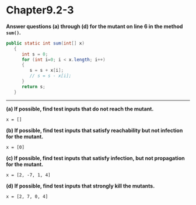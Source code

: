 # Chapter9.2-3

**Answer questions (a) through (d) for the mutant on line 6 in the method `sum()`.**

```java
public static int sum(int[] x)
   {
      int s = 0;
      for (int i=0; i < x.length; i++)
      {
         s = s + x[i];
         // s = s - x[i];
      }
      return s;
   }
```

<hr/>

**(a) If possible, find test inputs that do not reach the mutant.**

`x = []`

**(b) If possible, find test inputs that satisfy reachability but not infection for the mutant.**

`x = [0]`

**(c) If possible, find test inputs that satisfy infection, but not propagation for the mutant.**

`x = [2, -7, 1, 4]`

**(d) If possible, find test inputs that strongly kill the mutants.**

`x = [2, 7, 0, 4]`
